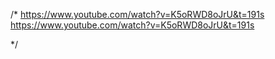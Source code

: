 /*
https://www.youtube.com/watch?v=K5oRWD8oJrU&t=191s
https://www.youtube.com/watch?v=K5oRWD8oJrU&t=191s

*/